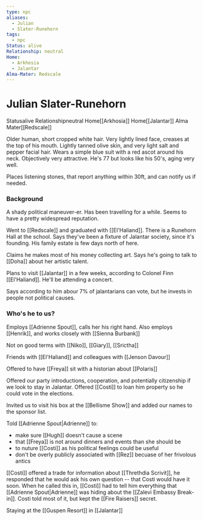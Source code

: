 ```yaml
---
type: npc
aliases:
  - Julian
  - Slater-Runehorn
tags:
  - npc
Status: alive
Relationship: neutral
Home:
  - Arkhosia
  - Jalantar
Alma-Mater: Redscale
---
```


# Julian Slater-Runehorn

<span class="dataview inline-field"><span class="inline-field-key">Status</span><span class="inline-field-value">alive</span></span>
<span class="dataview inline-field"><span class="inline-field-key">Relationship</span><span class="inline-field-value">neutral</span></span>
<span class="dataview inline-field"><span class="inline-field-key">Home</span><span class="inline-field-value">[[Arkhosia]]</span></span>
<span class="dataview inline-field"><span class="inline-field-key">Home</span><span class="inline-field-value">[[Jalantar]]</span></span>
<span class="dataview inline-field"><span class="inline-field-key">Alma Mater</span><span class="inline-field-value">[[Redscale]]</span></span>

Older human, short cropped white hair. Very lightly lined face, creases at the top of his mouth. Lightly tanned olive skin, and very light salt and pepper facial hair. Wears a simple blue suit with a red ascot around his neck. Objectively very attractive. He's 77 but looks like his 50's, aging very well. 

Places listening stones, that report anything within 30ft, and can notify us if needed. 

### Background
A shady political maneuver-er. Has been travelling for a while. Seems to have a pretty widespread reputation. 

Went to [[Redscale]] and graduated with [[El'Haliand]]. There is a Runehorn Hall at the school. Says they've been a fixture of Jalantar society, since it's founding. His family estate is few days north of here. 

Claims he makes most of his money collecting art. Says he's going to talk to [[Doha]] about her artistic talent. 

Plans to visit [[Jalantar]] in a few weeks, according to Colonel Finn [[El'Haliand]]. He'll be attending a concert.

Says according to him abour 7% of jalantarians can vote, but he invests in people not political causes. 

### Who's he to us? 
Employs [[Adrienne Spout]], calls her his right hand. Also employs [[Henrik]], and works closely with [[Sienna Burbank]]

Not on good terms with [[Niko]], [[Giary]], [[Srictha]]

Friends with [[El'Haliand]] and colleagues with [[Jenson Davour]]

Offered to have [[Freya]] sit with a historian about [[Polaris]] 

Offered our party introductions, cooperation, and potentially citizenship if we look to stay in Jalantar. Offered [[Costi]] to loan him property so he could vote in the elections. 

Invited us to visit his box at the [[Bellisme Show]] and added our names to the sponsor list. 

Told [[Adrienne Spout|Adrienne]] to: 
* make sure [[Hugh]] doesn't cause a scene 
* that [[Freya]] is not around dinners and events than she should be 
* to nuture [[Costi]] as his political feelings could be useful 
* don't be overly publicly associated with [[Rez]] becuase of her frivolous antics

[[Costi]] offered a trade for information about [[Threthdia Scrivit]], he responded that he would ask his own question -- that Costi would have it soon. 
	When he called this in, [[Costi]] had to tell him everything that [[Adrienne Spout|Adrienne]] was hiding about the [[Zalevi Embassy Break-in]]. Costi told most of it, but kept the [[Fire Raisers]] secret. 

Staying at the [[Guspen Resort]] in [[Jalantar]]